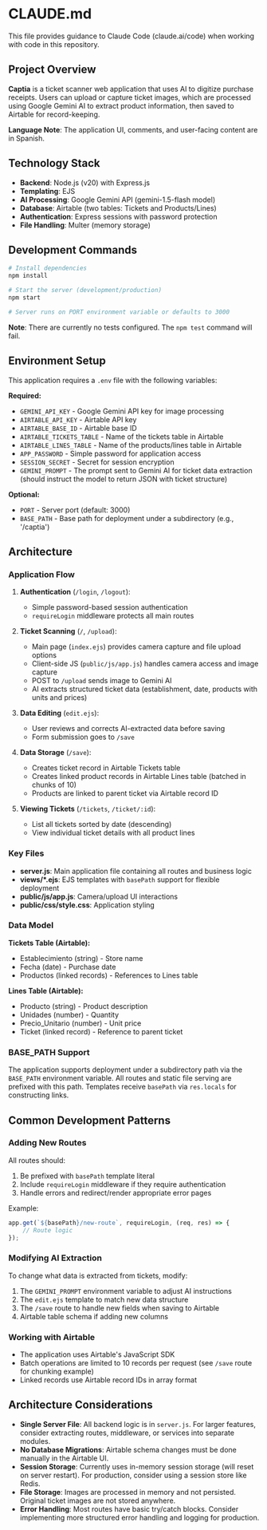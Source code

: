 # CLAUDE.md

This file provides guidance to Claude Code (claude.ai/code) when working with code in this repository.

## Project Overview

**Captia** is a ticket scanner web application that uses AI to digitize purchase receipts. Users can upload or capture ticket images, which are processed using Google Gemini AI to extract product information, then saved to Airtable for record-keeping.

**Language Note**: The application UI, comments, and user-facing content are in Spanish.

## Technology Stack

- **Backend**: Node.js (v20) with Express.js
- **Templating**: EJS
- **AI Processing**: Google Gemini API (gemini-1.5-flash model)
- **Database**: Airtable (two tables: Tickets and Products/Lines)
- **Authentication**: Express sessions with password protection
- **File Handling**: Multer (memory storage)

## Development Commands

```bash
# Install dependencies
npm install

# Start the server (development/production)
npm start

# Server runs on PORT environment variable or defaults to 3000
```

**Note**: There are currently no tests configured. The `npm test` command will fail.

## Environment Setup

This application requires a `.env` file with the following variables:

**Required:**
- `GEMINI_API_KEY` - Google Gemini API key for image processing
- `AIRTABLE_API_KEY` - Airtable API key
- `AIRTABLE_BASE_ID` - Airtable base ID
- `AIRTABLE_TICKETS_TABLE` - Name of the tickets table in Airtable
- `AIRTABLE_LINES_TABLE` - Name of the products/lines table in Airtable
- `APP_PASSWORD` - Simple password for application access
- `SESSION_SECRET` - Secret for session encryption
- `GEMINI_PROMPT` - The prompt sent to Gemini AI for ticket data extraction (should instruct the model to return JSON with ticket structure)

**Optional:**
- `PORT` - Server port (default: 3000)
- `BASE_PATH` - Base path for deployment under a subdirectory (e.g., '/captia')

## Architecture

### Application Flow

1. **Authentication** (`/login`, `/logout`):
   - Simple password-based session authentication
   - `requireLogin` middleware protects all main routes

2. **Ticket Scanning** (`/`, `/upload`):
   - Main page (`index.ejs`) provides camera capture and file upload options
   - Client-side JS (`public/js/app.js`) handles camera access and image capture
   - POST to `/upload` sends image to Gemini AI
   - AI extracts structured ticket data (establishment, date, products with units and prices)

3. **Data Editing** (`edit.ejs`):
   - User reviews and corrects AI-extracted data before saving
   - Form submission goes to `/save`

4. **Data Storage** (`/save`):
   - Creates ticket record in Airtable Tickets table
   - Creates linked product records in Airtable Lines table (batched in chunks of 10)
   - Products are linked to parent ticket via Airtable record ID

5. **Viewing Tickets** (`/tickets`, `/ticket/:id`):
   - List all tickets sorted by date (descending)
   - View individual ticket details with all product lines

### Key Files

- **server.js**: Main application file containing all routes and business logic
- **views/*.ejs**: EJS templates with `basePath` support for flexible deployment
- **public/js/app.js**: Camera/upload UI interactions
- **public/css/style.css**: Application styling

### Data Model

**Tickets Table (Airtable):**
- Establecimiento (string) - Store name
- Fecha (date) - Purchase date
- Productos (linked records) - References to Lines table

**Lines Table (Airtable):**
- Producto (string) - Product description
- Unidades (number) - Quantity
- Precio_Unitario (number) - Unit price
- Ticket (linked record) - Reference to parent ticket

### BASE_PATH Support

The application supports deployment under a subdirectory path via the `BASE_PATH` environment variable. All routes and static file serving are prefixed with this path. Templates receive `basePath` via `res.locals` for constructing links.

## Common Development Patterns

### Adding New Routes

All routes should:
1. Be prefixed with `basePath` template literal
2. Include `requireLogin` middleware if they require authentication
3. Handle errors and redirect/render appropriate error pages

Example:
```javascript
app.get(`${basePath}/new-route`, requireLogin, (req, res) => {
    // Route logic
});
```

### Modifying AI Extraction

To change what data is extracted from tickets, modify:
1. The `GEMINI_PROMPT` environment variable to adjust AI instructions
2. The `edit.ejs` template to match new data structure
3. The `/save` route to handle new fields when saving to Airtable
4. Airtable table schema if adding new columns

### Working with Airtable

- The application uses Airtable's JavaScript SDK
- Batch operations are limited to 10 records per request (see `/save` route for chunking example)
- Linked records use Airtable record IDs in array format

## Architecture Considerations

- **Single Server File**: All backend logic is in `server.js`. For larger features, consider extracting routes, middleware, or services into separate modules.
- **No Database Migrations**: Airtable schema changes must be done manually in the Airtable UI.
- **Session Storage**: Currently uses in-memory session storage (will reset on server restart). For production, consider using a session store like Redis.
- **File Storage**: Images are processed in memory and not persisted. Original ticket images are not stored anywhere.
- **Error Handling**: Most routes have basic try/catch blocks. Consider implementing more structured error handling and logging for production.
